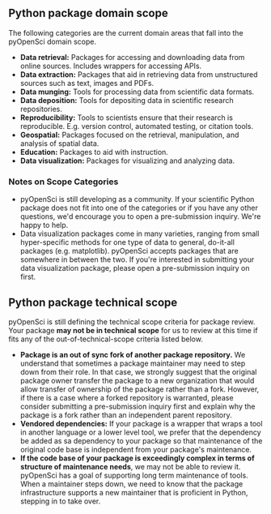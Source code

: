 ## Python package domain scope

The following categories are the current domain areas that fall into the 
pyOpenSci domain scope.

- **Data retrieval:** Packages for accessing and downloading data from online sources. Includes wrappers for accessing APIs.
- **Data extraction:** Packages that aid in retrieving data from unstructured sources such as text, images and PDFs.
- **Data munging:** Tools for processing data from scientific data formats.
- **Data deposition:** Tools for depositing data in scientific research repositories.
- **Reproducibility:** Tools to scientists ensure that their research is reproducible. E.g. version control, automated testing, or citation tools.
- **Geospatial:** Packages focused on the retrieval, manipulation, and analysis of spatial data.
- **Education:** Packages to aid with instruction.
- **Data visualization:** Packages for visualizing and analyzing data.

### Notes on Scope Categories
- pyOpenSci is still developing as a community. If your scientific Python 
package does not fit into one of the categories or if you have any other 
questions, we'd encourage you to open a pre-submission inquiry. We're happy to help.
- Data visualization packages come in many varieties, ranging from small 
hyper-specific methods for one type of data to general, do-it-all packages 
(e.g. matplotlib). pyOpenSci accepts packages that are somewhere in between the 
two. If you're interested in submitting your data visualization package, please 
open a pre-submission inquiry on first.

## Python package technical scope

pyOpenSci is still defining the technical scope criteria for package review.  
Your package **may not be in technical scope** for us to review at this time if
fits any of the out-of-technical-scope criteria listed below. 

- **Package is an out of sync fork of another package repository.** 
We understand that sometimes a package maintainer may need to step down from their role. In that case, we strongly suggest that the original package owner transfer the package to a new organization that would allow transfer of ownership of the package rather than 
a fork. However, if there is a case where a forked repository is warranted, please 
consider submitting a pre-submission inquiry first and explain why the package is a 
fork rather than an independent parent repository.
- **Vendored dependencies:** If your package is a wrapper that wraps a tool in another 
language or a lower level tool, we prefer that the dependency be added as sa 
dependency to your package so that maintenance of the original code base is independent from your package's maintenance. 
- **If the code base of your package is exceedingly complex in terms of structure of maintenance needs**, we may not be able to review it. pyOpenSci has a goal of supporting long term maintenance of tools. When a maintainer steps down, we need to know that 
the package infrastructure supports a new maintainer that is proficient in Python, stepping in to take over. 
